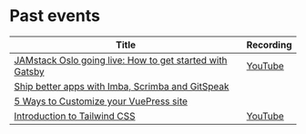 # Past events

| Title                                                                                                                    | Recording                               |
| ------------------------------------------------------------------------------------------------------------------------ | --------------------------------------- |
| [JAMstack Oslo going live: How to get started with Gatsby](https://www.meetup.com/de-DE/JAMstack-Oslo/events/257379094/) | [YouTube](https://youtu.be/nDd61kDJaOw) |
| [Ship better apps with Imba, Scrimba and GitSpeak](https://www.meetup.com/JAMstack-Oslo/events/258012517/)               |                                         |
| [5 Ways to Customize your VuePress site](https://www.meetup.com/JAMstack-Oslo/events/262178756/)                         |                                         |
| [Introduction to Tailwind CSS](https://www.meetup.com/JAMstack-Oslo/events/263625758/) | [YouTube](https://youtu.be/3mY0sY6oHec) |
